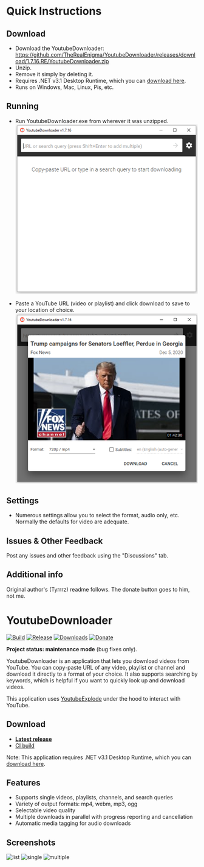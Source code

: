 # Quick Instructions
## Download
- Download the YoutubeDownloader: https://github.com/TheRealEnigma/YoutubeDownloader/releases/download/1.7.16.RE/YoutubeDownloader.zip
- Unzip.
- Remove it simply by deleting it.
- Requires .NET v3.1 Desktop Runtime, which you can [download here](https://dotnet.microsoft.com/download/dotnet-core/3.1).
- Runs on Windows, Mac, Linux, Pis, etc. 

## Running
- Run YoutubeDownloader.exe from wherever it was unzipped.
![Start](.screenshots/start.png)

- Paste a YouTube URL (video or playlist) and click download to save to your location of choice.
![Download](.screenshots/preview.png)

## Settings
- Numerous settings allow you to select the format, audio only, etc. Normally the defaults for video are adequate.

## Issues & Other Feedback
Post any issues and other feedback using the "Discussions" tab.


## Additional info
Original author's (Tyrrrz) readme follows. The donate button goes to him, not me.
# YoutubeDownloader

[![Build](https://github.com/Tyrrrz/YoutubeDownloader/workflows/CI/badge.svg?branch=master)](https://github.com/Tyrrrz/YoutubeDownloader/actions)
[![Release](https://img.shields.io/github/release/Tyrrrz/YoutubeDownloader.svg)](https://github.com/Tyrrrz/YoutubeDownloader/releases)
[![Downloads](https://img.shields.io/github/downloads/Tyrrrz/YoutubeDownloader/total.svg)](https://github.com/Tyrrrz/YoutubeDownloader/releases)
[![Donate](https://img.shields.io/badge/donate-$$$-purple.svg)](https://tyrrrz.me/donate)

**Project status: maintenance mode** (bug fixes only).

YoutubeDownloader is an application that lets you download videos from YouTube. You can copy-paste URL of any video, playlist or channel and download it directly to a format of your choice. It also supports searching by keywords, which is helpful if you want to quickly look up and download videos.

This application uses [YoutubeExplode](https://github.com/Tyrrrz/YoutubeExplode) under the hood to interact with YouTube.

## Download

- **[Latest release](https://github.com/Tyrrrz/YoutubeDownloader/releases/latest)**
- [CI build](https://github.com/Tyrrrz/YoutubeDownloader/actions)

Note: This application requires .NET v3.1 Desktop Runtime, which you can [download here](https://dotnet.microsoft.com/download/dotnet/3.1/runtime).

## Features

- Supports single videos, playlists, channels, and search queries
- Variety of output formats: mp4, webm, mp3, ogg
- Selectable video quality
- Multiple downloads in parallel with progress reporting and cancellation
- Automatic media tagging for audio downloads

## Screenshots

![list](.screenshots/list.png)
![single](.screenshots/single.png)
![multiple](.screenshots/multiple.png)
